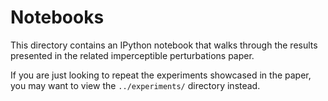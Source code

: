 # Notebooks

This directory contains an IPython notebook that walks through the results presented in the related imperceptible perturbations paper.

If you are just looking to repeat the experiments showcased in the paper, you may want to view the `../experiments/` directory instead.
